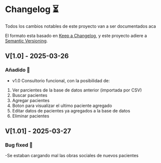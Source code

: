 # Changelog ⏳

Todos los cambios notables de este proyecto van a ser documentados aca

El formato esta basado en [Keep a Changelog](https://keepachangelog.com/en/1.1.0/),
y este proyecto adiere a [Semantic Versioning](https://semver.org/spec/v2.0.0.html).

## V[1.0] - 2025-03-26

### Añadido 🚀 

- v1.0 Consultorio funcional, con la posibilidad de:
1. Ver parcientes de la base de datos anterior (importada por CSV)
2. Buscar pacientes
3. Agregar pacientes
4. Boton para visualizar el ultimo paciente agregado
5. Editar datos de pacientes ya agregados a la base de datos
6. Eliminar pacientes

## V[1.01] - 2025-03-27
### Bug fixed 🐛
-Se estaban cargando mal las obras sociales de nuevos pacientes